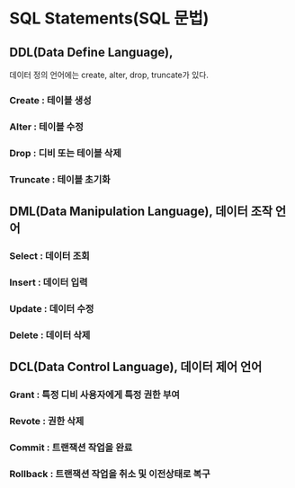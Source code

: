 # SQL Statements(SQL 문법)



## DDL(Data Define Language), 
데이터 정의 언어에는 create, alter, drop, truncate가 있다.


### Create : 테이블 생성
### Alter : 테이블 수정
### Drop : 디비 또는 테이블 삭제
### Truncate : 테이블 초기화



## DML(Data Manipulation Language), 데이터 조작 언어

### Select : 데이터 조회
### Insert : 데이터 입력
### Update : 데이터 수정
### Delete : 데이터 삭제


## DCL(Data Control Language), 데이터 제어 언어

### Grant : 특정 디비 사용자에게 특정 권한 부여
### Revote : 권한 삭제
### Commit : 트랜잭션 작업을 완료
### Rollback : 트랜잭션 작업을 취소 및 이전상태로 복구 







